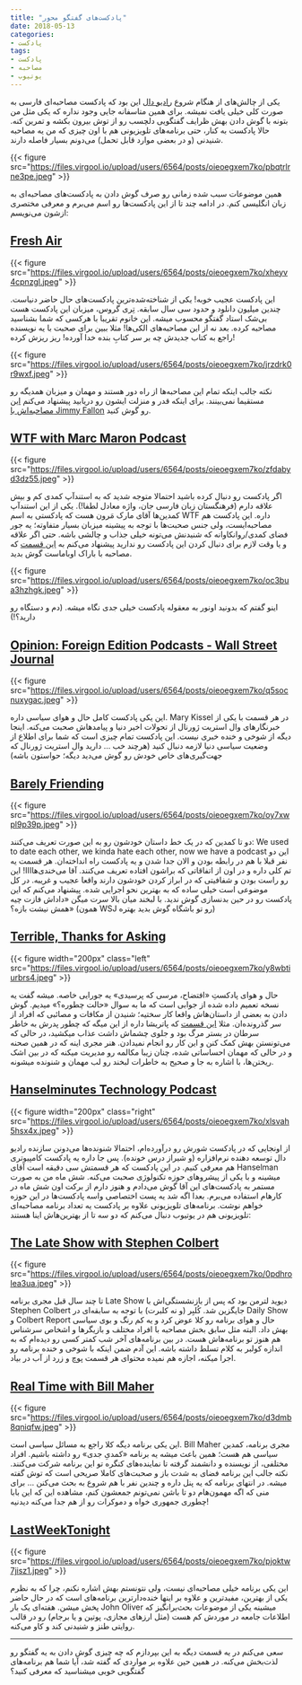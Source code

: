 ```yaml
---
title: "پادکست‌های گفتگو محور"
date: 2018-05-13
categories:
- پادکست
tags:
- پادکست
- مصاحبه
- یوتیوب
---
```


یکی از چالش‌های از هنگام شروع [رادیو دال](https://radioDaal.ir) این بود که پادکست مصاحبه‌ای فارسی به صورت کلی خیلی یافت نمیشه. برای همین متاسفانه جایی وجود نداره که یکی مثل من بتونه با گوش دادن بهش ظرایف گفتگویی دلچسب رو از توش بیرون بکشه و تمرین کنه. حالا پادکست به کنار، حتی برنامه‌های تلویزیونی هم با اون چیزی که من یه مصاحبه شنیدنی (و در بعضی موارد قابل تحمل) می‌دونم بسیار فاصله دارند.


{{< figure src="https://files.virgool.io/upload/users/6564/posts/oieoegxem7ko/pbqtrlrne3pe.jpeg" >}}

همین موضوعات سبب شده زمانی رو صرف گوش دادن به پادکست‌های مصاحبه‌ای به زبان انگلیسی کنم. در ادامه چند تا از این پادکست‌ها رو اسم می‌برم و معرفی مختصری ازشون می‌نویسم:

## [Fresh Air](https://www.npr.org/programs/fresh-air/)

{{< figure src="https://files.virgool.io/upload/users/6564/posts/oieoegxem7ko/xheyv4cpnzgl.jpeg" >}}

این پادکست عجیب خوبه! یکی از شناخته‌شده‌ترین پادکست‌های حال حاضر دنیاست. چندین میلیون دانلود و حدود سی سال سابقه. تِری گروس، میزبان این پادکست هست بی‌شک استاد گفتگو محسوب میشه. این خانوم تقریبا با هرکسی که شما بشناسید مصاحبه کرده. بعد نه از این مصاحبه‌های الکی‌ها! مثلا ببین برای صحبت با یه نویسنده راجع به کتاب جدیدش چه بر سر کتابِ بنده خدا آورده! ریز ریزش کرده!

{{< figure src="https://files.virgool.io/upload/users/6564/posts/oieoegxem7ko/jrzdrk0r9wxf.jpeg" >}}

نکته جالب اینکه تمام این مصاحبه‌ها از راه دور هستند و مهمان و میزبان همدیگه رو مستقیما نمی‌بینند. برای اینکه قدر و منزلت ایشون رو دریابید پیشنهاد می‌کنم [این مصاحبه‌اش با Jimmy Fallon](https://www.youtube.com/watch?v=CPG-0moBGak) رو گوش کنید.

## [WTF with Marc Maron Podcast](http://www.wtfpod.com/)

{{< figure src="https://files.virgool.io/upload/users/6564/posts/oieoegxem7ko/zfdabyd3dz55.jpeg" >}}

اگر پادکست رو دنبال کرده باشید احتمالا متوجه شدید که به استندآپ کمدی کم و بیش علاقه دارم (فرهنگستان زبان فارسی جان، واژه معادل لطفا!). یکی از این استندآپ کمدین‌ها آقای مارک مَرون هست که پادکستی به اسم WTF داره. این پادکست هم مصاحبه‌ایست، ولی جنس صحبت‌ها با توجه به پیشینه میزبان بسیار متفاوته؛ یه جور فضای کمدی/روانکاوانه که شنیدنش می‌تونه خیلی جذاب و چالشی باشه. حتی اگر علاقه و یا وقت لازم برای دنبال کردن این پادکست رو ندارید پیشنهاد می‌کنم به [این قسمت](http://www.wtfpod.com/podcast/episodes/episode_613_-_president_barack_obama) که مصاحبه با باراک اوباماست گوش بدید.

{{< figure src="https://files.virgool.io/upload/users/6564/posts/oieoegxem7ko/oc3bua3hzhgk.jpeg" >}}

اینو گفتم که بدونید اونور به معقوله پادکست خیلی جدی نگاه میشه. (دم و دستگاه رو دارید؟!)

## [Opinion: Foreign Edition Podcasts - Wall Street Journal](https://www.wsj.com/podcasts/browse/wsj-opinion-foreign-edition)

{{< figure src="https://files.virgool.io/upload/users/6564/posts/oieoegxem7ko/q5socnuxygac.jpeg" >}}

این یکی پادکست کامل حال و هوای سیاسی داره. Mary Kissel در هر قسمت با یکی از خبرنگارهای وال استریت ژورنال از تحولات اخیر دنیا و پیامدهاش صحبت می‌کنه. اینجا دیگه از شوخی و خنده خبری نیست. این پادکست تمام چیزی است که شما برای اطلاع از وضعیت سیاسی دنیا لازمه دنبال کنید‌ (هرچند خب ... دارید وال استریت ژورنال که جهت‌گیری‌های خاص خودش رو گوش می‌دید دیگه؛ حواستون باشه)

## [Barely Friending](http://www.barelyfriending.com/)

{{< figure src="https://files.virgool.io/upload/users/6564/posts/oieoegxem7ko/oy7xwpl9p39p.jpeg" >}}

دو تا کمدین که در یک خط داستان خودشون رو به این صورت تعریف می‌کنند:
 We used to date each other, we kinda hate each other, now we have a podcast
این دو نفر قبلا با هم در رابطه بودن و الان جدا شدن و یه پادکست راه انداخته‌ان. هر قسمت یه تم کلی داره و در اون از اتفاقاتی که براشون افتاده تعریف می‌کنند. آقا می‌خندی‌هاااا! این رو راست بودن و شفافیتی که در ابراز کردن خودشون دارند واقعا عجیب و غریبه. در کل موضوعی است خیلی ساده که به بهترین نحو اجرایی شده. پیشنهاد می‌کنم که این پادکست رو در حین بدنسازی گوش ندید. با لبخند میان بالا سرت میگن «داداش فازت چیه همش نیشت بازه؟» (همون WSJ رو تو باشگاه گوش بدید بهتره)

## [Terrible, Thanks for Asking](https://www.apmpodcasts.org/ttfa/)

{{< figure width="200px" class="left" src="https://files.virgool.io/upload/users/6564/posts/oieoegxem7ko/y8wbtiurbrs4.jpeg" >}}

حال و هوای پادکستِ «افتضاح، مرسی که پرسیدی» یه جورایی خاصه. میشه گفت یه نسخه تعمیم داده شده از جوابی است که ما به سوال «حالت چطوره؟» میدیم. گوش دادن به بعضی از داستان‌هاش واقعا کار سختیه؛ شنیدن از مکافات و مصائبی که افراد از سر گذرونده‌ان. مثلا [این قسمت](https://www.apmpodcasts.org/ttfa/2018/05/witness/) که پاتریشا داره از این میگه که چطور پدرش به خاطر سرطان در بستر مرگ بود و جلوی چشماش داشت عذاب میکشید، در حالی که می‌تونستن بهش کمک کنن و این کار رو انجام نمیدادن. هنر مجری اینه که در همین صحنه و در حالی که مهمان احساساتی شده، چنان زیبا مکالمه رو مدیریت میکنه که در بین اشک ریختن‌ها، با اشاره به جا و صحیح به خاطرات لبخند رو لب مهمان و شنونده میشونه.

## [Hanselminutes Technology Podcast](https://www.hanselminutes.com/)

{{< figure width="200px" class="right" src="https://files.virgool.io/upload/users/6564/posts/oieoegxem7ko/xlsvah5hsx4x.jpeg" >}}

از اونجایی که در پادکست شورش رو درآورده‌ام، احتمالا شنونده‌ها می‌دونن سازنده رادیو دال توسعه دهنده نرم‌افزاره (و شیراز درس خونده). پس جا داره یه پادکست کامپیوتری هم معرفی کنیم. در این پادکست که هر قسمتش سی دقیقه است آقای Hanselman میشینه و با یکی از پیشروهای حوزه تکنولوژی صحبت می‌کنه. شش ماه من به صورت مستمر به پادکست‌های این آقا گوش می‌دادم و هنوز دارم از برکت اون شش ماه در کارهام استفاده می‌برم.
بعدا اگه شد یه پست اختصاصی واسه پادکست‌ها در این حوزه خواهم نوشت.
برنامه‌های تلویزیونی
علاوه بر پادکست یه تعداد برنامه مصاحبه‌ای تلویزیونی هم در یوتیوب دنبال می‌کنم که دو سه تا از بهترین‌هاش اینا هستند:

## [The Late Show with Stephen Colbert](https://www.youtube.com/channel/UCMtFAi84ehTSYSE9XoHefig)

{{< figure src="https://files.virgool.io/upload/users/6564/posts/oieoegxem7ko/0pdhrolea3ua.jpeg" >}}

تا چند سال قبل مجری برنامه Late Show دیوید لترمن بود که پس از بازنشستگی‌اش با Stephen Colbert ‌جایگزین شد. کُلبِر (و نه کلبرت) با توجه به سابقه‌ای در Daily Show و Colbert Report حال و هوای برنامه رو کلا عوض کرد و یه کم رنگ و بوی سیاسی بهش داد. البته مثل سابق بخش مصاحبه با افراد مختلف و بازیگرها و اشخاص سرشناس هم هنوز تو برنامه‌هاش هست. در بین برنامه‌های آخر شب کمتر کسی رو دیده‌ام که به اندازه کولبر به کلام تسلط داشته باشه. این آدم ضمن اینکه با شوخی و خنده برنامه رو اجرا میکنه، اجازه هم نمیده محتوای هر قسمت پوچ و زرد از آب در بیاد.

## [Real Time with Bill Maher](https://www.youtube.com/channel/UCy6kyFxaMqGtpE3pQTflK8A)

{{< figure src="https://files.virgool.io/upload/users/6564/posts/oieoegxem7ko/d3dmb8qniqfw.jpeg" >}}

این یکی برنامه دیگه کلا راجع به مسائل سیاسی است. Bill Maher مجری برنامه، کمدین سیاسی هم هست؛ همین باعث میشه یه برنامه «کمدیِ جدی» رو داشته باشیم. افراد مختلفی، از نویسنده و دانشمند گرفته تا نماینده‌های کنگره تو این برنامه شرکت می‌کنند. نکته جالب این برنامه فضای به شدت باز و صحبت‌های کاملا صریحی است که توش گفته میشه. در انتهای برنامه که یه پنل داره و چندین نفر با هم شروع به بحث می‌کنن ... برای منی که اگه مهمون‌هام دو تا باشن نمی‌تونم جمعشون کنم، مشاهده این که این بابا چطوری جمهوری خواه و دموکرات رو از هم جدا می‌کنه دیدنیه!

## [LastWeekTonight](https://www.youtube.com/channel/UC3XTzVzaHQEd30rQbuvCtTQ)

{{< figure src="https://files.virgool.io/upload/users/6564/posts/oieoegxem7ko/pjoktw7jisz1.jpeg" >}}

این یکی برنامه خیلی مصاحبه‌ای نیست، ولی نتونستم بهش اشاره نکنم، چرا که به نظرم یکی از بهترین، مفیدترین و علاوه بر اینها خنده‌دارترین برنامه‌های است که در حال حاضر پخش میشن. هفته‌ای یک بار John Oliver میشینه یکی از موضوعات بحث‌برانگیز که اطلاعات جامعه در موردش کم هست (مثل ارزهای مجازی، پوتین و یا برجام) رو در قالب روایتی طنز و شنیدنی کند و کاو می‌کنه.

---

سعی می‌کنم در یه قسمت دیگه به این بپردازم که چه چیزی گوش دادن به یه گفتگو رو لذت‌بخش می‌کنه.
در همین حین علاوه بر مواردی که گفته شد، آیا شما هم برنامه‌های گفتگویی خوبی میشناسید که معرفی کنید؟
